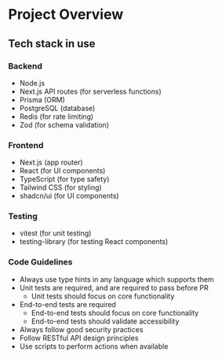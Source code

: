 # Project Overview

## Tech stack in use

### Backend
- Node.js
- Next.js API routes (for serverless functions)
- Prisma (ORM)
- PostgreSQL (database)
- Redis (for rate limiting)
- Zod (for schema validation)

### Frontend
- Next.js (app router)
- React (for UI components)
- TypeScript (for type safety)
- Tailwind CSS (for styling)
- shadcn/ui (for UI components)

### Testing
- vitest (for unit testing)
- testing-library (for testing React components)

### Code Guidelines

- Always use type hints in any language which supports them
- Unit tests are required, and are required to pass before PR
  - Unit tests should focus on core functionality
- End-to-end tests are required
  - End-to-end tests should focus on core functionality
  - End-to-end tests should validate accessibility
- Always follow good security practices
- Follow RESTful API design principles
- Use scripts to perform actions when available
